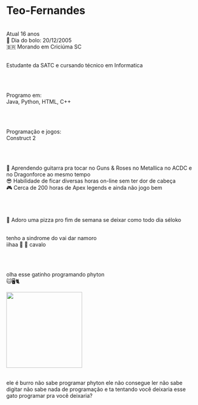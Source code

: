# Teo-Fernandes
<br>
Atual 16 anos
<br>
🎂 Dia do bolo: 20/12/2005

<br>
🇧🇷 Morando em Criciúma SC

<br>
<br>

Estudante da SATC e cursando técnico em Informatica

<br>
<br>

Programo em:
<br>
Java, Python, HTML, C++

<br>
<br>

Programação e jogos:
<br>
Construct 2

<br>
<br>

🎸 Aprendendo guitarra pra tocar no Guns & Roses no Metallica no ACDC e no Dragonforce ao mesmo tempo
<br>
😎 Habilidade de ficar diversas horas on-line sem ter dor de cabeça
<br>
🎮 Cerca de 200 horas de Apex legends e ainda não jogo bem

<br>
<br>

🍕 Adoro uma pizza pro fim de semana se deixar como todo dia séloko
<br>
<br>

tenho a sindrome do vai dar namoro
<br>
iihaa 🤠 🐴 cavalo

<br>
<br>

olha esse gatinho programando phyton
<br>
🐱🖥🐈
<br>

<img align="center" width="200" height="200"
src="https://c.tenor.com/29Ok5pc0ivAAAAAM/gatinho-gato.gif">

<br>
ele é burro não sabe programar phyton ele não consegue ler não sabe digitar não sabe nada de programação e ta tentando você deixaria esse gato programar pra você deixaria?
